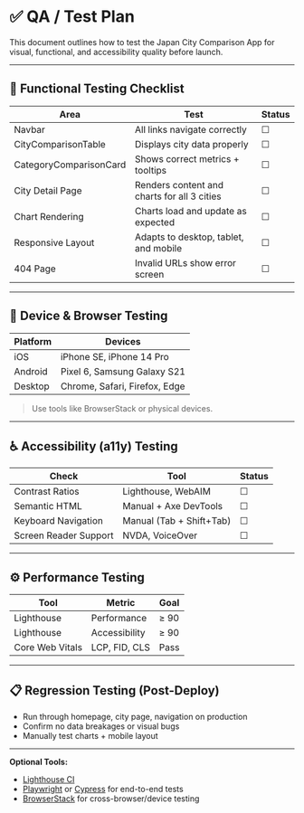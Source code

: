 # ✅ QA / Test Plan

This document outlines how to test the Japan City Comparison App for visual, functional, and accessibility quality before launch.

---

## 🧪 Functional Testing Checklist

| Area | Test | Status |
|------|------|--------|
| Navbar | All links navigate correctly | ☐ |
| CityComparisonTable | Displays city data properly | ☐ |
| CategoryComparisonCard | Shows correct metrics + tooltips | ☐ |
| City Detail Page | Renders content and charts for all 3 cities | ☐ |
| Chart Rendering | Charts load and update as expected | ☐ |
| Responsive Layout | Adapts to desktop, tablet, and mobile | ☐ |
| 404 Page | Invalid URLs show error screen | ☐ |

---

## 📱 Device & Browser Testing

| Platform | Devices |
|----------|---------|
| iOS | iPhone SE, iPhone 14 Pro |
| Android | Pixel 6, Samsung Galaxy S21 |
| Desktop | Chrome, Safari, Firefox, Edge |

> Use tools like BrowserStack or physical devices.

---

## ♿ Accessibility (a11y) Testing

| Check | Tool | Status |
|-------|------|--------|
| Contrast Ratios | Lighthouse, WebAIM | ☐ |
| Semantic HTML | Manual + Axe DevTools | ☐ |
| Keyboard Navigation | Manual (Tab + Shift+Tab) | ☐ |
| Screen Reader Support | NVDA, VoiceOver | ☐ |

---

## ⚙️ Performance Testing

| Tool | Metric | Goal |
|------|--------|------|
| Lighthouse | Performance | ≥ 90 |
| Lighthouse | Accessibility | ≥ 90 |
| Core Web Vitals | LCP, FID, CLS | Pass |

---

## 📋 Regression Testing (Post-Deploy)

- Run through homepage, city page, navigation on production
- Confirm no data breakages or visual bugs
- Manually test charts + mobile layout

---

**Optional Tools:**
- [Lighthouse CI](https://github.com/GoogleChrome/lighthouse-ci)
- [Playwright](https://playwright.dev/) or [Cypress](https://www.cypress.io/) for end-to-end tests
- [BrowserStack](https://www.browserstack.com/) for cross-browser/device testing

